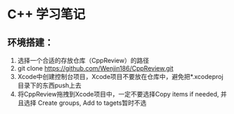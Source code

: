 # C++ 学习笔记
## 环境搭建：
1. 选择一个合适的存放仓库（CppReview）的路径
2. git clone https://github.com/Wenjin186/CppReview.git
3. Xcode中创建控制台项目，Xcode项目不要放在仓库中，避免把*.xcodeproj目录下的东西push上去
4. 将CppReview拖拽到Xcode项目中，一定不要选择Copy items if needed, 并且选择 Create groups, Add to tagets暂时不选
